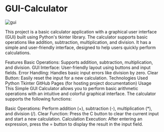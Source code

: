 # GUI-Calculator
![gui](https://github.com/user-attachments/assets/4c7da274-e1ff-40a8-a479-394b45bba70e)

This project is a basic calculator application with a graphical user interface (GUI) built using Python's tkinter library. The calculator supports basic operations like addition, subtraction, multiplication, and division. It has a simple and user-friendly interface, designed to help users quickly perform calculations.

Features Basic Operations: Supports addition, subtraction, multiplication, and division. GUI Interface: User-friendly layout using buttons and input fields. Error Handling: Handles basic input errors like division by zero. Clear Button: Easily reset the input for a new calculation. Technologies Used Python Tkinter GitHub Pages (for hosting project documentation) Usage This Simple GUI Calculator allows you to perform basic arithmetic operations with an intuitive and colorful graphical interface. The calculator supports the following functions:

Basic Operations: Perform addition (+), subtraction (-), multiplication (*), and division (/). Clear Function: Press the C button to clear the current input and start a new calculation. Calculation Execution: After entering an expression, press the = button to display the result in the input field.
